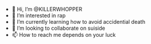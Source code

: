 - 👋 Hi, I’m @KILLERWHOPPER
- 👀 I’m interested in rap
- 🌱 I’m currently learning how to avoid accidential death
- 💞️ I’m looking to collaborate on suiside
- 📫 How to reach me depends on your luck

<!---
KILLERWHOPPER/KILLERWHOPPER is a ✨ special ✨ repository because its `README.md` (this file) appears on your GitHub profile.
You can click the Preview link to take a look at your changes.
--->
